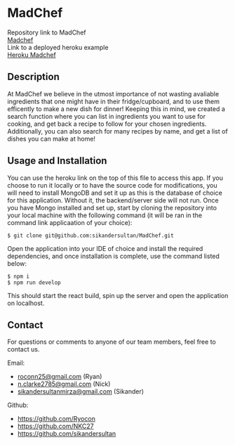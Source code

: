 # MadChef

Repository link to MadChef
<br>
[Madchef](https://github.com/sikandersultan/MadChef)
<br>
Link to a deployed heroku example
<br>
[Heroku Madchef](https://mad-chef.herokuapp.com/)

## Description

At MadChef we believe in the utmost importance of not wasting avaliable ingredients that one might have in their fridge/cupboard, and to use them efficently to make a new dish for dinner! Keeping this in mind, we created a search function where you can list in ingredients you want to use for cooking, and get back a recipe to follow for your chosen ingredients. Additionally, you can also search for many recipes by name, and get a list of dishes you can make at home! 

## Usage and Installation

You can use the heroku link on the top of this file to access this app. If you choose to run it locally or to have the source code for modifications, you will need to install MongoDB and set it up as this is the database of choice for this application. Without it, the backend/server side will not run. Once you have Mongo installed and set up, start by cloning the repository into your local machine with the following command (it will be ran in the command link applicaation of your choice):

```
$ git clone git@github.com:sikandersultan/MadChef.git
```

Open the application into your IDE of choice and install the required dependencies, and once installation is complete, use the command listed below:

```
$ npm i
$ npm run develop
```

This should start the react build, spin up the server and open the application on localhost.

## Contact

For questions or comments to anyone of our team members, feel free to contact us.

Email:
- roconn25@gmail.com (Ryan)
- n.clarke2785@gmail.com (Nick)
- sikandersultanmirza@gmail.com (Sikander)

Github:
- https://github.com/Ryocon
- https://github.com/NKC27
- https://github.com/sikandersultan
